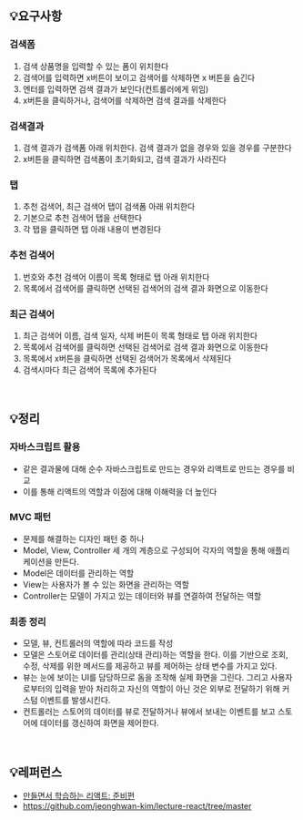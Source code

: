 ## 💡요구사항

### 검색폼

1. 검색 상품명을 입력할 수 있는 폼이 위치한다
2. 검색어를 입력하면 x버튼이 보이고 검색어를 삭제하면 x 버튼을 숨긴다
3. 엔터를 입력하면 검색 결과가 보인다(컨트롤러에게 위임)
4. x버튼을 클릭하거나, 검색어를 삭제하면 검색 결과를 삭제한다

### 검색결과

1. 검색 결과가 검색폼 아래 위치한다. 검색 결과가 없을 경우와 있을 경우를 구분한다
2. x버튼을 클릭하면 검색폼이 초기화되고, 검색 결과가 사라진다

### 탭

1. 추천 검색어, 최근 검색어 탭이 검색폼 아래 위치한다
2. 기본으로 추천 검색어 탭을 선택한다
3. 각 탭을 클릭하면 탭 아래 내용이 변경된다

### 추천 검색어

1. 번호와 추천 검색어 이름이 목록 형태로 탭 아래 위치한다
2. 목록에서 검색어를 클릭하면 선택된 검색어의 검색 결과 화면으로 이동한다

### 최근 검색어

1. 최근 검색어 이름, 검색 일자, 삭제 버튼이 목록 형태로 탭 아래 위치한다
2. 목록에서 검색어를 클릭하면 선택된 검색어로 검색 결과 화면으로 이동한다
3. 목록에서 x버튼을 클릭하면 선택된 검색어가 목록에서 삭제된다
4. 검색시마다 최근 검색어 목록에 추가된다

<br/>

## 💡정리

### 자바스크립트 활용

- 같은 결과물에 대해 순수 자바스크립트로 만드는 경우와 리액트로 만드는 경우를 비교
- 이를 통해 리액트의 역할과 이점에 대해 이해력을 더 높인다

### MVC 패턴

- 문제를 해결하는 디자인 패턴 중 하나
- Model, View, Controller 세 개의 계층으로 구성되어 각자의 역할을 통해 애플리케이션을 만든다.
- Model은 데이터를 관리하는 역할
- View는 사용자가 볼 수 있는 화면을 관리하는 역할
- Controller는 모델이 가지고 있는 데이터와 뷰를 연결하여 전달하는 역할

### 최종 정리

- 모델, 뷰, 컨트롤러의 역할에 따라 코드를 작성
- 모델은 스토어로 데이터를 관리(상태 관리)하는 역할을 한다. 이를 기반으로 조회, 수정, 삭제를 위한 메서드를 제공하고 뷰를 제어하는 상태 변수를 가지고 있다.
- 뷰는 눈에 보이는 UI를 담당하므로 돔을 조작해 실제 화면을 그린다. 그리고 사용자로부터의 입력을 받아 처리하고 자신의 역할이 아닌 것은 외부로 전달하기 위해 커스텀 이벤트를 발생시킨다.
- 컨트롤러는 스토어의 데이터를 뷰로 전달하거나 뷰에서 보내는 이벤트를 보고 스토어에 데이터를 갱신하여 화면을 제어한다.

<br/>

## 💡레퍼런스

- [만들면서 학습하는 리액트: 준비편](https://jeonghwan-kim.github.io/series/2021/04/05/lecture-react-ready.html)
- https://github.com/jeonghwan-kim/lecture-react/tree/master
